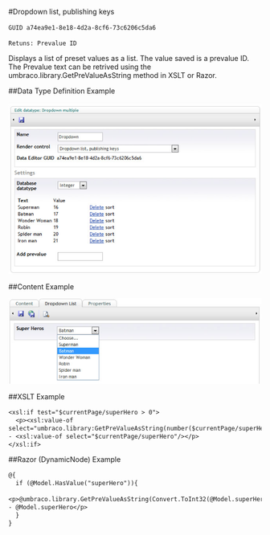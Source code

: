 #Dropdown list, publishing keys

`GUID a74ea9e1-8e18-4d2a-8cf6-73c6206c5da6`

`Retuns: Prevalue ID`

Displays a list of preset values as a list. The value saved is a prevalue ID. The Prevalue text can be retrived using the umbraco.library.GetPreValueAsString method in XSLT or Razor.

##Data Type Definition Example

![Dropdown List, publishing keys Data Type Definition](images/Dropdown-Publish-Keys-DataType.jpg?raw=true)

##Content Example

![Dropdown List, Publish Keys Content Example](images/Dropdown-Content.jpg?raw=true)

##XSLT Example

	<xsl:if test="$currentPage/superHero > 0">  
	  <p><xsl:value-of select="umbraco.library:GetPreValueAsString(number($currentPage/superHero))"/> - <xsl:value-of select="$currentPage/superHero"/></p>  
	</xsl:if>

##Razor (DynamicNode) Example

	@{
	  if (@Model.HasValue("superHero")){                                                     
	    <p>@umbraco.library.GetPreValueAsString(Convert.ToInt32(@Model.superHero)) - @Model.superHero</p>                                                                                               
	  }
	}